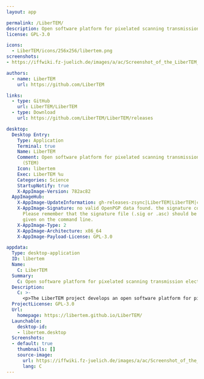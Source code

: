 ```yaml
---
layout: app

permalink: /LiberTEM/
description: Open software platform for pixelated scanning transmission electron microscopy (STEM)
license: GPL-3.0

icons:
  - LiberTEM/icons/256x256/libertem.png
screenshots:
- https://iffwiki.fz-juelich.de/images/a/ac/Screenshot_of_the_LiberTEM_UI.png

authors:
  - name: LiberTEM
    url: https://github.com/LiberTEM

links:
  - type: GitHub
    url: LiberTEM/LiberTEM
  - type: Download
    url: https://github.com/LiberTEM/LiberTEM/releases

desktop:
  Desktop Entry:
    Type: Application
    Terminal: true
    Name: LiberTEM
    Comment: Open software platform for pixelated scanning transmission electron microscopy
      (STEM)
    Icon: libertem
    Exec: LiberTEM %u
    Categories: Science
    StartupNotify: true
    X-AppImage-Version: 782ac82
  AppImageHub:
    X-AppImage-UpdateInformation: gh-releases-zsync|LiberTEM|LiberTEM|continuous|LiberTEM*-x86_64.AppImage.zsync
    X-AppImage-Signature: no valid OpenPGP data found. the signature could not be verified.
      Please remember that the signature file (.sig or .asc) should be the first file
      given on the command line.
    X-AppImage-Type: 2
    X-AppImage-Architecture: x86_64
    X-AppImage-Payload-License: GPL-3.0

appdata:
  Type: desktop-application
  ID: libertem
  Name:
    C: LiberTEM
  Summary:
    C: Open software platform for pixelated scanning transmission electron microscopy (STEM)
  Description:
    C: >-
      <p>The LiberTEM project develops an open software platform for pixelated/4D scanning transmission electron microscopy.</p>
  ProjectLicense: GPL-3.0
  Url:
    homepage: https://libertem.github.io/LiberTEM/
  Launchable:
    desktop-id:
    - libertem.desktop
  Screenshots:
  - default: true
    thumbnails: []
    source-image:
      url: https://iffwiki.fz-juelich.de/images/a/ac/Screenshot_of_the_LiberTEM_UI.png
      lang: C
---
```

